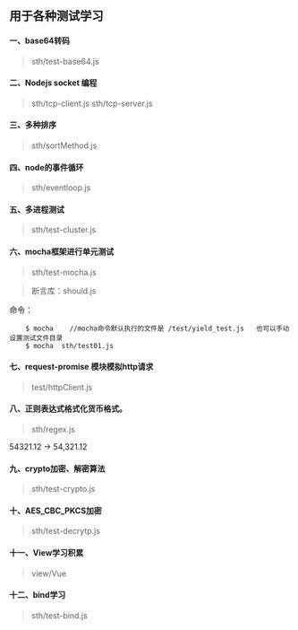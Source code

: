 ## 用于各种测试学习

#### 一、base64转码

>sth/test-base64.js

#### 二、Nodejs socket 编程

>sth/tcp-client.js  sth/tcp-server.js

#### 三、多种排序

>sth/sortMethod.js

#### 四、node的事件循环

>sth/eventloop.js

#### 五、多进程测试

>sth/test-cluster.js

#### 六、mocha框架进行单元测试
>sth/test-mocha.js

>断言库：should.js

命令：
```
    $ mocha    //mocha命令默认执行的文件是 /test/yield_test.js   也可以手动设置测试文件目录
    $ mocha  sth/test01.js
```

#### 七、request-promise 模块模拟http请求

>test/httpClient.js

#### 八、正则表达式格式化货币格式。

>sth/regex.js

54321.12 -> 54,321.12

#### 九、crypto加密、解密算法

>sth/test-crypto.js

#### 十、AES_CBC_PKCS加密
>sth/test-decrytp.js

#### 十一、View学习积累
>view/Vue

#### 十二、bind学习
>sth/test-bind.js
